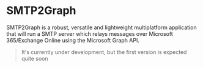 # SMTP2Graph
SMTP2Graph is a robust, versatile and lightweight multiplatform application that will run a SMTP server which relays messages over Microsoft 365/Exchange Online using the Microsoft Graph API.

> It's currently under development, but the first version is expected quite soon

